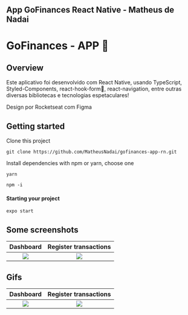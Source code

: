 ## App GoFinances React Native - Matheus de Nadai
<h1> GoFinances - APP 🚀</h1>

## Overview

Este aplicativo foi desenvolvido com React Native, usando TypeScript, Styled-Components, react-hook-form🏻, react-navigation, entre outras diversas bibliotecas e tecnologias espetaculares!

Design por Rocketseat  com Figma

## Getting started

Clone this project

```
git clone https://github.com/MatheusNadai/gofinances-app-rn.git
```

Install dependencies with npm or yarn, choose one

```
yarn
```

```
npm -i
```

#### Starting your project

```expo start```

## Some screenshots

|              Dashboard               |        Register transactions         |
| :----------------------------------: | :----------------------------------: |
| ![](https://i.imgur.com/BKhOJ5D.png) | ![](https://i.imgur.com/UeAWYSY.png) |

## Gifs

|              Dashboard               |        Register transactions         |
| :----------------------------------: | :----------------------------------: |
| ![](https://i.imgur.com/Ru6Wr2Z.gif) | ![](https://i.imgur.com/FvKFaOD.gif) |


